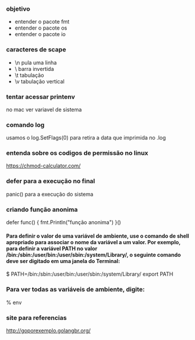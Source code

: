 ### objetivo 
- entender o pacote fmt
- entender o pacote os
- entender o pacote io

### caracteres de scape 
- \n pula uma linha
- \\ barra invertida
- \t tabulação 
- \v tabulação vertical

### tentar acessar printenv
no mac ver variavel de sistema

### comando log
usamos o log.SetFlags(0) para retira a data que imprimida no .log

### entenda sobre os codigos de permissão no linux
https://chmod-calculator.com/


### defer para a execução no final
panic()
para a execução do sistema

### criando função anonima

defer func() {
	fmt.Println("função anonima")
}()



#### Para definir o valor de uma variável de ambiente, use o comando de shell apropriado para associar o nome da variável a um valor. Por exemplo, para definir a variável PATH no valor /bin:/sbin:/user/bin:/user/sbin:/system/Library/, o seguinte comando deve ser digitado em uma janela do Terminal:
$ PATH=/bin:/sbin:/user/bin:/user/sbin:/system/Library/ export PATH

### Para ver todas as variáveis de ambiente, digite:
% env


### site para referencias
http://goporexemplo.golangbr.org/